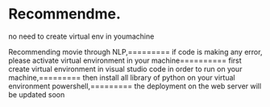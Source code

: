 # Recommendme.

no need to create virtual env in youmachine


Recommending movie through NLP,========= if code is making any error, please activate virtual environment in your machine==========
first create virtual environment in visual studio code in order to run on your machine,=========
then install all library of python  on your virtual environment powershell,=========
the deployment on the web server will be updated soon
